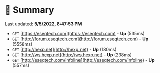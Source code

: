 # 📖 Summary
Last updated: **5/5/2022, 8:47:53 PM**

- `GET` [https://eseqtech.com](https://eseqtech.com) - **Up** (535ms)
- `GET` [http://forum.eseqtech.com](http://forum.eseqtech.com) - **Up** (5558ms)
- `GET` [http://hexp.net](http://hexp.net) - **Up** (180ms)
- `GET` [http://ws.hexp.net](http://ws.hexp.net) - **Up** (238ms)
- `GET` [http://eseqtech.com/infoline](http://eseqtech.com/infoline) - **Up** (557ms)
